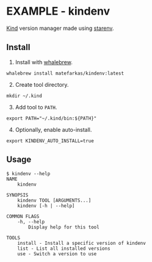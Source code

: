 # EXAMPLE - kindenv

[Kind][kind] version manager made using [starenv][].

[kind]: https://kind.sigs.k8s.io/
[starenv]: https://github.com/farkasmate/starenv

## Install

1. Install with [whalebrew][].

```shell
whalebrew install matefarkas/kindenv:latest
```

2. Create tool directory.

```shell
mkdir ~/.kind
```

3. Add tool to `PATH`.

```shell
export PATH="~/.kind/bin:${PATH}"
```

4. Optionally, enable auto-install.

```shell
export KINDENV_AUTO_INSTALL=true
```

[whalebrew]: https://github.com/whalebrew/whalebrew

## Usage

```text
$ kindenv --help
NAME
    kindenv

SYNOPSIS
    kindenv TOOL [ARGUMENTS...]
    kindenv [-h | --help]

COMMON FLAGS
    -h, --help
        Display help for this tool

TOOLS
    install - Install a specific version of kindenv
    list - List all installed versions
    use - Switch a version to use
```
